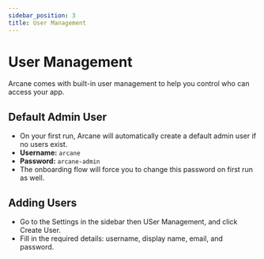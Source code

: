 ```yaml
---
sidebar_position: 3
title: User Management
---
```


# User Management

Arcane comes with built-in user management to help you control who can access your app.

## Default Admin User

- On your first run, Arcane will automatically create a default admin user if no users exist.
- **Username:** `arcane`
- **Password:** `arcane-admin`
- The onboarding flow will force you to change this password on first run as well.

## Adding Users

- Go to the Settings in the sidebar then USer Management, and click Create User.
- Fill in the required details: username, display name, email, and password.
